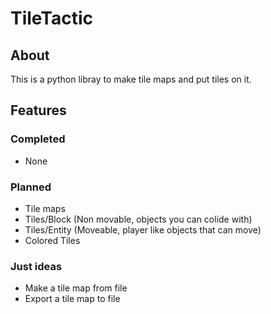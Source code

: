 # TileTactic

## About
This is a python libray to make tile maps and put tiles on it.

## Features

### Completed
* None

### Planned
* Tile maps
* Tiles/Block (Non movable, objects you can colide with)
* Tiles/Entity (Moveable, player like objects that can move)
* Colored Tiles

### Just ideas
* Make a tile map from file
* Export a tile map to file
